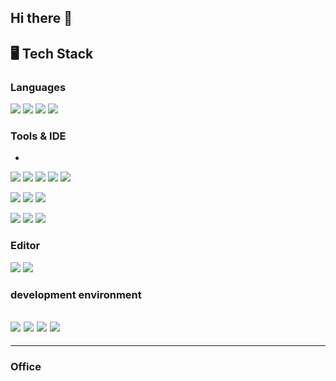 ## Hi there 👋

<!--
**hyeokls/hyeokls** is a ✨ _special_ ✨ repository because its `README.md` (this file) appears on your GitHub profile.

Here are some ideas to get you started:

- 🔭 I’m currently working on ...
- 🌱 I’m currently learning ...
- 👯 I’m looking to collaborate on ...
- 🤔 I’m looking for help with ...
- 💬 Ask me about ...
- 📫 How to reach me: ...
- 😄 Pronouns: ...
- ⚡ Fun fact: ...
-->

## 🖥️ Tech Stack

### Languages
<img src="https://img.shields.io/badge/Python-3776AB?style=for-the-badge&logo=python&logoColor=white"/></a>
<img src="https://img.shields.io/badge/C-00599C?style=for-the-badge&logo=c&logoColor=white"/></a>
<img src="https://img.shields.io/badge/Markdown-2D2D2D?style=for-the-badge&logo=markdown&logoColor=white"/></a>
<img src="https://img.shields.io/badge/Verilog-34495E?style=for-the-badge&logo=verilog&logoColor=white"/>
### Tools & IDE
-
<img src="https://img.shields.io/badge/GIT-E44C30?style=for-the-badge&logo=git&logoColor=white"/></a>
<img src="https://img.shields.io/badge/LTspice-800020?style=for-the-badge&logo=LTspice&logoColor=white"/></a>
<img src="https://img.shields.io/badge/Arduino_IDE-00979D?style=for-the-badge&logo=arduino&logoColor=white"/></a>
<img src="https://img.shields.io/badge/Raspberry%20Pi-A22846?style=for-the-badge&logo=Raspberry%20Pi&logoColor=white"/></a>
<img src="https://img.shields.io/badge/STM32Cube_IDE-003D7A?style=for-the-badge&logo=stmicroelectronics&logoColor=white"/></a>

<img src="https://img.shields.io/badge/Vivado-2C3E50?style=for-the-badge&logo=Vivado&logoColor=white"/></a>
<img src="https://img.shields.io/badge/Vitis-34495E?style=for-the-badge&logo=Vitis&logoColor=white"/></a>
<img src="https://img.shields.io/badge/Synopsys-000000?&style=for-the-badge&logo=Synopsys&logoColor=white"/></a>

<img src="https://img.shields.io/badge/Docker-2496ED?style=for-the-badge&logo=Docker&logoColor=white"/></a>
<img src="https://img.shields.io/badge/Jupyter%20Notebook-F37626?style=for-the-badge&logo=jupyter&logoColor=white"/></a>
<img src="https://img.shields.io/badge/Google%20Colab-F9AB00?style=for-the-badge&logo=Google%20Colab&logoColor=white"/></a>
### Editor
<img src="https://img.shields.io/badge/Visual_Studio_Code-0078D4?style=for-the-badge&logo=visual%20studio%20code&logoColor=white"/></a>
<img src="https://img.shields.io/badge/Vim-3b883b?style=for-the-badge&logo=vim&logoColor=white"/></a>
### development environment
<img src="https://img.shields.io/badge/Windows-0078D6?style=for-the-badge&logo=windows&logoColor=white"/></a>
<img src="https://img.shields.io/badge/Linux-FCC624?style=for-the-badge&logo=linux&logoColor=black"/></a>
<img src="https://img.shields.io/badge/Ubuntu-E95420?style=for-the-badge&logo=Ubuntu&logoColor=white"/></a>
<img src="https://img.shields.io/badge/WSL2-4E9A06?style=for-the-badge&logo=linux&logoColor=white"/></a>
---
---
### Office 

